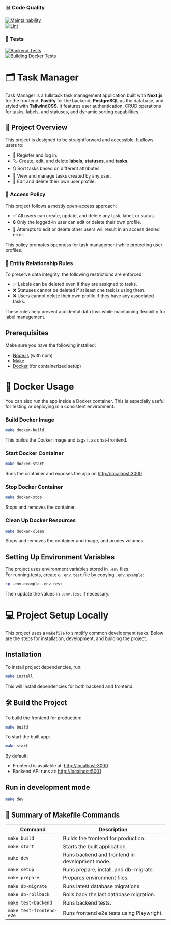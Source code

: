 ### 📊 Code Quality

[![Maintainability](https://api.codeclimate.com/v1/badges/dd3b0c8de30f780cffa1/maintainability)](https://codeclimate.com/github/Zyabridos/taskManager/maintainability)  
[![Lint](https://github.com/Zyabridos/taskManager/actions/workflows/my-lint.yml/badge.svg)](https://github.com/Zyabridos/taskManager/actions/workflows/my-lint.yml)

### 🧪 Tests

[![Backend Tests](https://github.com/Zyabridos/taskManager/actions/workflows/backend-tests.yml/badge.svg)](https://github.com/Zyabridos/taskManager/actions/workflows/backend-tests.yml)  
[![Building Docker Tests](https://github.com/Zyabridos/taskManager/actions/workflows/docker-compose-build-test.yml/badge.svg)](https://github.com/Zyabridos/taskManager/actions/workflows/docker-compose-build-test.yml)


# 🗂️ Task Manager
Task Manager is a fullstack task management application built with **Next.js** for the frontend, **Fastify** for the backend, **PostgreSQL** as the database, and styled with **TailwindCSS**. It features user authentication, CRUD operations for tasks, labels, and statuses, and dynamic sorting capabilities.

## 📌 Project Overview

This project is designed to be straightforward and accessible. It allows users to:

- 🧾 Register and log in.
- 🏷️ Create, edit, and delete **labels**, **statuses**, and **tasks**.
- 🔃 Sort tasks based on different attributes.
- 👀 View and manage tasks created by any user.
- 👤 Edit and delete their own user profile.

### 🔐 Access Policy

This project follows a mostly open-access approach:

- ✅ All users can create, update, and delete any task, label, or status.
- 🔒 Only the logged-in user can edit or delete their own profile.
- 🚫 Attempts to edit or delete other users will result in an access denied error.

This policy promotes openness for task management while protecting user profiles.

### 🔄 Entity Relationship Rules

To preserve data integrity, the following restrictions are enforced:

- ✅ Labels can be deleted even if they are assigned to tasks.
- ❌ Statuses cannot be deleted if at least one task is using them.
- ❌ Users cannot delete their own profile if they have any associated tasks.

These rules help prevent accidental data loss while maintaining flexibility for label management.

## Prerequisites

Make sure you have the following installed:

- [Node.js](https://nodejs.org/) (with npm)
- [Make](https://www.gnu.org/software/make/)
- [Docker](https://www.docker.com/) (for containerized setup)

# 🐳 Docker Usage
You can also run the app inside a Docker container. This is especially useful for testing or deploying in a consistent environment.

### Build Docker Image
```bash
make docker-build
```
This builds the Docker image and tags it as chat-frontend.

### Start Docker Container
```bash
make docker-start
```
Runs the container and exposes the app on [http://localhost:3000](http://localhost:3000)

### Stop Docker Container
```bash
make docker-stop
```
Stops and removes the container.

### Clean Up Docker Resources
```bash
make docker-clean
```
Stops and removes the container and image, and prunes volumes.

## Setting Up Environment Variables

The project uses environment variables stored in `.env` files.  
For running tests, create a `.env.test` file by copying `.env.example`:

```bash
cp .env.example .env.test
```

Then update the values in `.env.test` if necessary.

# 💻 Project Setup Locally

This project uses a `Makefile` to simplify common development tasks. Below are the steps for installation, development, and building the project.

## Installation

To install project dependencies, run:

```bash
make install
```

This will install dependencies for both backend and frontend.

## 🛠️ Build the Project

To build the frontend for production:

```bash
make build
```

To start the built app:

```bash
make start
```

By default:

- Frontend is available at: [http://localhost:3000](http://localhost:3000)
- Backend API runs at: [http://localhost:5001](http://localhost:5001)

## Run in development mode

```bash
make dev
```

## 📘 Summary of Makefile Commands

| Command                  | Description                                    |
| ------------------------ | ---------------------------------------------- |
| `make build`             | Builds the frontend for production.            |
| `make start`             | Starts the built application.                  |
| `make dev`               | Runs backend and frontend in development mode. |
| `make setup`             | Runs prepare, install, and db-migrate.         |
| `make prepare`           | Prepares environment files.                    |
| `make db-migrate`        | Runs latest database migrations.               |
| `make db-rollback`       | Rolls back the last database migration.        |
| `make test-backend`      | Runs backend tests.                            |
| `make test-frontend-e2e` | Runs frontend e2e tests using Playwright.      |
